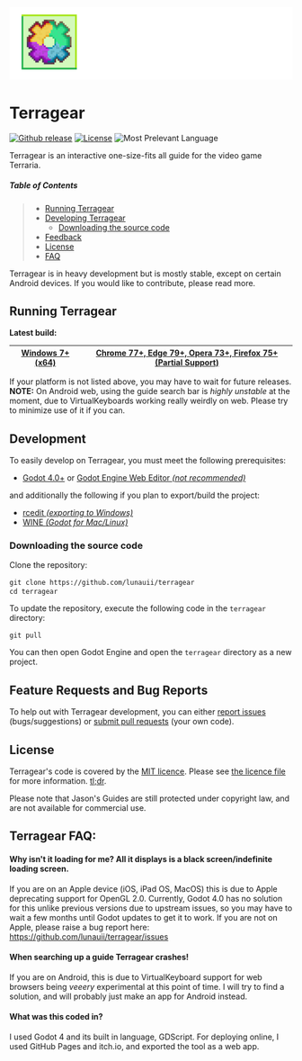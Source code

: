 <p align="center">
  <img width="1000" alt="Terragear logo" src="art/terragear_banner.png">
</p>

# Terragear

[![Github release](https://img.shields.io/github/v/release/lunauii/terragear?display_name=tag)](https://github.com/lunauii/terragear/releases)
[![License](https://img.shields.io/github/license/lunauii/terragear)](https://github.com/lunauii/terragear/blob/main/LICENSE)
![Most Prelevant Language](https://img.shields.io/github/languages/top/lunauii/terragear?color=orange)

Terragear is an interactive one-size-fits all guide for the video game Terraria.

##### __Table of Contents__
> - [Running Terragear](#running-terragear)
> - [Developing Terragear](#development)
>    - [Downloading the source code](#downloading-the-source-code)
> - [Feedback](#feature-requests-and-bug-reports)
> - [License](#license)
> - [FAQ](#terragear-faq)

Terragear is in heavy development but is mostly stable, except on certain Android devices.
If you would like to contribute, please read more.

## Running Terragear
**Latest build:**

| [Windows 7+ (x64)](https://github.com/lunauii/terragear/releases/latest) | [Chrome 77+, Edge 79+, Opera 73+, Firefox 75+ (Partial Support)](https://lunaui.itch.io/terragear) |
| ------------- | ------------- |

If your platform is not listed above, you may have to wait for future releases.
**NOTE:** On Android web, using the guide search bar is _highly unstable_ at the moment, due to VirtualKeyboards working really weirdly on web. Please try to minimize use of it if you can.

## Development

To easily develop on Terragear, you must meet the following prerequisites:
- [Godot 4.0+](godotengine.org/download/) or [Godot Engine Web Editor _(not recommended)_](https://editor.godotengine.org/releases/latest/)

and additionally the following if you plan to export/build the project:
- [rcedit _(exporting to Windows)_](https://github.com/electron/rcedit/releases)
- [WINE _(Godot for Mac/Linux)_](https://www.winehq.org)

### Downloading the source code

Clone the repository:

```shell
git clone https://github.com/lunauii/terragear
cd terragear
```
To update the repository, execute the following code in the `terragear` directory: 

```shell
git pull
```

You can then open Godot Engine and open the `terragear` directory as a new project.

## Feature Requests and Bug Reports

To help out with Terragear development, you can either [report issues](https://github.com/lunauii/terragear/issues) (bugs/suggestions) or [submit pull requests](https://github.com/lunauii/terragear/pulls) (your own code).

## License

Terragear's code is covered by the [MIT licence](https://opensource.org/licenses/MIT). Please see [the licence file](LICENCE) for more information. [tl;dr](https://tldrlegal.com/license/mit-license).

Please note that Jason's Guides are still protected under copyright law, and are not available for commercial use.

## Terragear FAQ:

#### Why isn't it loading for me? All it displays is a black screen/indefinite loading screen.

If you are on an Apple device (iOS, iPad OS, MacOS) this is due to Apple deprecating support for OpenGL 2.0. Currently, Godot 4.0 has no solution for this unlike previous versions due to upstream issues, so you may have to wait a few months until Godot updates to get it to work.
If you are not on Apple, please raise a bug report here: https://github.com/lunauii/terragear/issues

#### When searching up a guide Terragear crashes!

If you are on Android, this is due to VirtualKeyboard support for web browsers being _veeery_ experimental at this point of time. I will try to find a solution, and will probably just make an app for Android instead.

#### What was this coded in?

I used Godot 4 and its built in language, GDScript. For deploying online, I used GitHub Pages and itch.io, and exported the tool as a web app.
